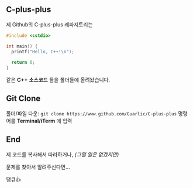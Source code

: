 ## C-plus-plus
제 Github의 C-plus-plus 레파지토리는

```c++
#include <cstdio>

int main() {
  printf("Hello, C++!\n");
  
  return 0;
}
```

같은 **C++ 소스코드** 들을 폴더들에 올려놨습니다.
## Git Clone
폴더/파일 다운: ```git clone https://www.github.com/Guarlic/C-plus-plus``` 명령어를 **Terminal/iTerm** 에 입력
## End
제 코드를 복사해서 따라하거나, *(그럴 일은 없겠지만)*

문제를 찾아서 알려주신다면...

땡큐👍
